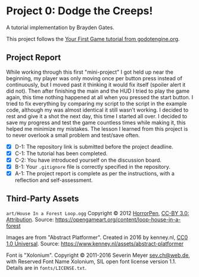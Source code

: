 # Project 0: Dodge the Creeps!
A tutorial implementation by Brayden Gates.

This project follows the [Your First Game tutorial from
godotengine.org](https://docs.godotengine.org/en/stable/getting_started/step_by_step/your_first_game.html).

## Project Report

While working through this first "mini-project" I got held up near the beginning, my player was only moving
once per button press instead of continuously, but I moved past it thinking it would fix itself (spoiler alert it did not).
Then after finishing the main and the HUD I tried to play the game again, this time nothing happened at all when
you pressed the start button. I tried to fix everything by comparing my script to the script in the example code,
although my was almost identical it still wasn’t working. I decided to rest and give it a shot the next day,
this time I started all over. I decided to save my progress and test the game countless times while making it,
this helped me minimize my mistakes. The lesson I learned from this project is to never overlook
a small problem and test/save often.

- [x] D-1: The repository link is submitted before the project deadline.
- [x] C-1: The tutorial has been completed.
- [x] C-2: You have introduced yourself on the discussion board.
- [x] B-1: Your <code>.gitignore</code> file is correctly specified in the repository.
- [x] A-1: The project report is complete as per the instructions, with a reflection and self-assessment.

## Third-Party Assets

`art/House In a Forest Loop.ogg` Copyright &copy; 2012
[HorrorPen](https://opengameart.org/users/horrorpen), [CC-BY 3.0:
Attribution](http://creativecommons.org/licenses/by/3.0/). Source:
https://opengameart.org/content/loop-house-in-a-forest

Images are from "Abstract Platformer". Created in 2016 by kenney.nl,
[CC0 1.0 Universal](http://creativecommons.org/publicdomain/zero/1.0/). Source:
https://www.kenney.nl/assets/abstract-platformer

Font is "Xolonium". Copyright &copy; 2011-2016 Severin Meyer
<sev.ch@web.de>, with Reserved Font Name Xolonium, SIL open font license
version 1.1. Details are in `fonts/LICENSE.txt`.
